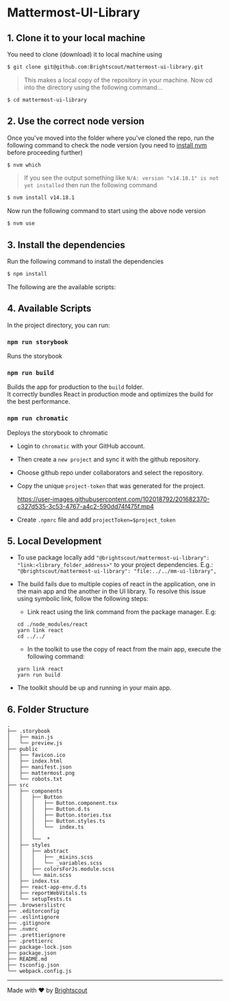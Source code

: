# Mattermost-UI-Library

## 1. Clone it to your local machine

You need to clone (download) it to local machine using

```sh
$ git clone git@github.com:Brightscout/mattermost-ui-library.git
```

> This makes a local copy of the repository in your machine. Now cd into the directory using the following command...

```sh
$ cd mattermost-ui-library
```

## 2. Use the correct node version

Once you've moved into the folder where you've cloned the repo, run the following command to check the node version (you need to [install nvm](https://github.com/nvm-sh/nvm/tree/v0.39.1#installing-and-updating) before proceeding further)

```sh
$ nvm which
```

> If you see the output something like `N/A: version "v14.18.1" is not yet installed` then run the following command

```sh
$ nvm install v14.18.1
```

Now run the following command to start using the above node version

```sh
$ nvm use
```

## 3. Install the dependencies

Run the following command to install the dependencies

```sh
$ npm install
```

The following are the available scripts:

## 4. Available Scripts

In the project directory, you can run:

### `npm run storybook`

Runs the storybook

### `npm run build`

Builds the app for production to the `build` folder.\
It correctly bundles React in production mode and optimizes the build for the best performance.

### `npm run chromatic`

Deploys the storybook to chromatic

- Login to `chromatic` with your GitHub account.
- Then create a `new project` and sync it with the github repository.
- Choose github repo under collaborators and select the repository.
- Copy the unique `project-token` that was generated for the project.

  https://user-images.githubusercontent.com/102018792/201682370-c327d535-3c53-4767-a4c2-590dd74f475f.mp4

- Create `.npmrc` file and add `projectToken=$project_token`

## 5. Local Development

- To use package locally add `"@brightscout/mattermost-ui-library": "link:<library_folder_address>"` to your project dependencies. E.g.: `"@brightscout/mattermost-ui-library": "file:../../mm-ui-library",`

- The build fails due to multiple copies of react in the application, one in the main app and the another in the UI library. To resolve this issue using symbolic link, follow the following steps:

  - Link react using the link command from the package manager. E.g:

  ```
  cd ./node_modules/react
  yarn link react
  cd ../../
  ```

  - In the toolkit to use the copy of react from the main app, execute the following command:

  ```
  yarn link react
  yarn run build
  ```

- The toolkit should be up and running in your main app.

## 6. Folder Structure

```
.
├── .storybook
│   ├── main.js
│   └── preview.js
├── public
│   ├── favicon.ico
│   ├── index.html
│   ├── manifest.json
│   ├── mattermost.png
│   └── robots.txt
├── src
│   ├── components
│   │   ├── Button
│   │   │   ├── Button.component.tsx
│   │   │   ├── Button.d.ts
│   │   │   ├── Button.stories.tsx
│   │   │   ├── Button.styles.ts
│   │   │   └──  index.ts
│   │   │
│   │   └──  *
│   ├── styles
│   │   ├── abstract
│   │   │   ├── _mixins.scss
│   │   │   └── _variables.scss
│   │   ├── colorsForJs.module.scss
│   │   └── main.scss
│   ├── index.tsx
│   ├── react-app-env.d.ts
│   ├── reportWebVitals.ts
│   └── setupTests.ts
├── .browserslistrc
├── .editorconfig
├── .eslintignore
├── .gitignore
├── .nvmrc
├── .prettierignore
├── .prettierrc
├── package-lock.json
├── package.json
├── README.md
├── tsconfig.json
└── webpack.config.js
```

---

Made with &#9829; by [Brightscout](https://www.brightscout.com)
